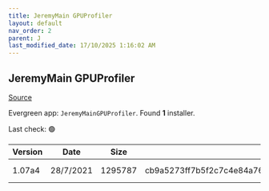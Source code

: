 ```yaml
---
title: JeremyMain GPUProfiler
layout: default
nav_order: 2
parent: J
last_modified_date: 17/10/2025 1:16:02 AM
---
```


## JeremyMain GPUProfiler

[Source](https://github.com/JeremyMain/GPUProfiler)

Evergreen app: `JeremyMainGPUProfiler`. Found **1** installer.

Last check: 🟢

| Version | Date      | Size    | Sha256                                                           | Architecture | InstallerType | Type | URI                                                                                                                                                                                                |
| ------- | --------- | ------- | ---------------------------------------------------------------- | ------------ | ------------- | ---- | -------------------------------------------------------------------------------------------------------------------------------------------------------------------------------------------------- |
| 1.07a4  | 28/7/2021 | 1295787 | cb9a5273ff7b5f2c7c4e84a76cac003918399359a01381716db57825a421948e | x64          | Default       | zip  | [https://github.com/JeremyMain/GPUProfiler/releases/download/v1.07a4/GPUProfiler_v1.07a4_x64.zip](https://github.com/JeremyMain/GPUProfiler/releases/download/v1.07a4/GPUProfiler_v1.07a4_x64.zip) |
